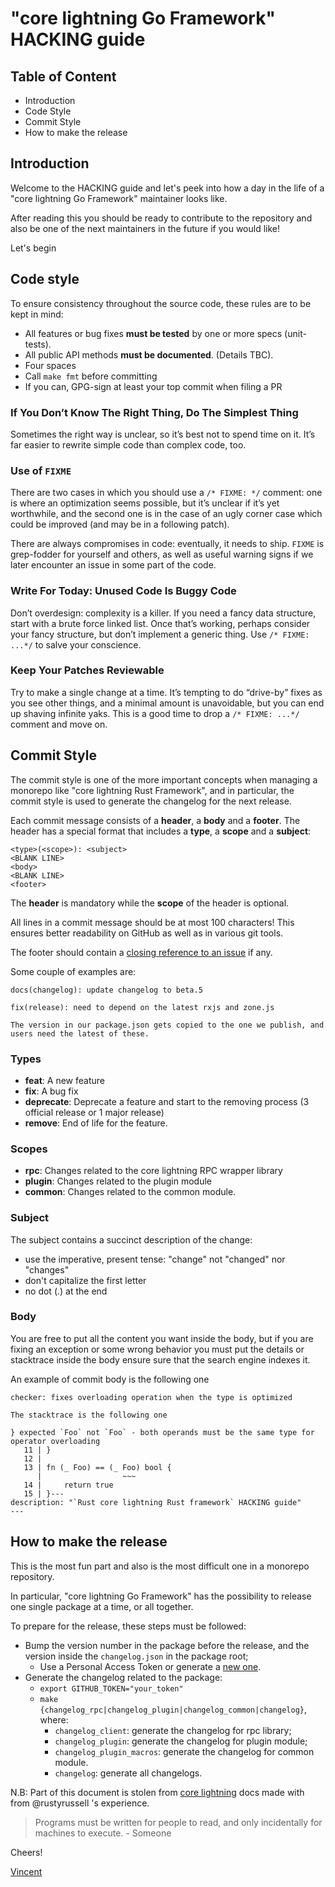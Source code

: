# "core lightning Go Framework" HACKING guide

## Table of Content

- Introduction
- Code Style
- Commit Style
- How to make the release

## Introduction

Welcome to the HACKING guide and let's peek into how a day in the life of a "core lightning Go Framework" maintainer looks like.

After reading this you should be ready to contribute to the repository and also be one of
the next maintainers in the future if you would like!

Let's begin

## Code style

To ensure consistency throughout the source code, these rules are to be kept in mind:

- All features or bug fixes **must be tested** by one or more specs (unit-tests).
- All public API methods **must be documented**. (Details TBC).
- Four spaces
- Call `make fmt` before committing
- If you can, GPG-sign at least your top commit when filing a PR

### If You Don’t Know The Right Thing, Do The Simplest Thing
Sometimes the right way is unclear, so it’s best not to spend time on it. It’s far easier to rewrite simple code than complex code, too.

### Use of `FIXME`

There are two cases in which you should use a `/* FIXME: */`
comment: one is where an optimization seems possible, but it’s unclear if it’s yet worthwhile,
and the second one is in the case of an ugly corner case which could be improved (and may be in a following patch).

There are always compromises in code: eventually, it needs to ship. `FIXME` is grep-fodder for yourself and others,
as well as useful warning signs if we later encounter an issue in some part of the code.

### Write For Today: Unused Code Is Buggy Code

Don’t overdesign: complexity is a killer. If you need a fancy data structure, start with a brute force linked list. Once that’s working,
perhaps consider your fancy structure, but don’t implement a generic thing. Use `/* FIXME: ...*/` to salve your conscience.

### Keep Your Patches Reviewable
Try to make a single change at a time. It’s tempting to do “drive-by” fixes as you see other things, and a minimal amount is unavoidable,
but you can end up shaving infinite yaks. This is a good time to drop a `/* FIXME: ...*/` comment and move on.


## Commit Style

The commit style is one of the more important concepts when managing a monorepo like "core lightning Rust Framework", and in particular,
the commit style is used to generate the changelog for the next release.

Each commit message consists of a **header**, a **body** and a **footer**. The header has a special
format that includes a **type**, a **scope** and a **subject**:

```
<type>(<scope>): <subject>
<BLANK LINE>
<body>
<BLANK LINE>
<footer>
```

The **header** is mandatory while the **scope** of the header is optional.

All lines in a commit message should be at most 100 characters! This ensures better readability on GitHub as well as in various git tools.

The footer should contain a [closing reference to an issue](https://help.github.com/articles/closing-issues-via-commit-messages/) if any.

Some couple of examples are:

```
docs(changelog): update changelog to beta.5
```

```
fix(release): need to depend on the latest rxjs and zone.js

The version in our package.json gets copied to the one we publish, and users need the latest of these.
```

### Types

- **feat**: A new feature
- **fix**: A bug fix
- **deprecate**: Deprecate a feature and start to the removing process (3 official release or 1 major release)
- **remove**: End of life for the feature.

### Scopes

- **rpc**: Changes related to the core lightning RPC wrapper library
- **plugin**: Changes related to the plugin module
- **common**: Changes related to the common module.


### Subject

The subject contains a succinct description of the change:

- use the imperative, present tense: "change" not "changed" nor "changes"
- don't capitalize the first letter
- no dot (.) at the end

### Body

You are free to put all the content you want inside the body, but if you are fixing
an exception or some wrong behavior you must put the details or stacktrace inside the body ensure sure that
the search engine indexes it.

An example of commit body is the following one

```
checker: fixes overloading operation when the type is optimized

The stacktrace is the following one

} expected `Foo` not `Foo` - both operands must be the same type for operator overloading
   11 | }
   12 |
   13 | fn (_ Foo) == (_ Foo) bool {
      |                  ~~~
   14 |     return true
   15 | }---
description: "`Rust core lightning Rust framework` HACKING guide"
---
```

## How to make the release

This is the most fun part and also is the most difficult one in a monorepo repository.

In particular, "core lightning Go Framework" has the possibility to release one single package at a time, or
all together.

To prepare for the release, these steps must be followed:

- Bump the version number in the package before the release, and the version inside the `changelog.json` in the package root;
    - Use a Personal Access Token or generate a [new one](https://docs.github.com/en/authentication/keeping-your-account-and-data-secure/creating-a-personal-access-token).
- Generate the changelog related to the package:
    - `export GITHUB_TOKEN="your_token"`
    - `make {changelog_rpc|changelog_plugin|changelog_common|changelog}`, where:
        - `changelog_client`: generate the changelog for rpc library;
        - `changelog_plugin`: generate the changelog for plugin module;
        - `changelog_plugin_macros`: generate the changelog for common module.
        - `changelog`: generate all changelogs.

N.B: Part of this document is stolen from [core lightning](https://github.com/ElementsProject/lightning/blob/master/doc/HACKING.md) docs made with from @rustyrussell 's experience.

>Programs must be written for people to read, and only incidentally for machines to execute.
>                                                                            - Someone

Cheers!

[Vincent](https://github.com/vincenzopalazzo)